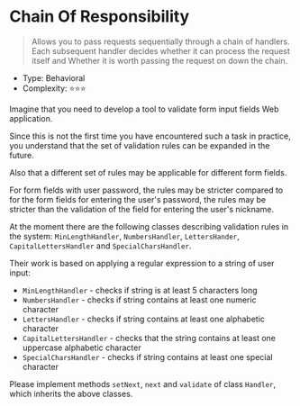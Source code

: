 # Chain Of Responsibility

> Allows you to pass requests sequentially through a chain of handlers.
> Each subsequent handler decides whether it can process the request itself and
> Whether it is worth passing the request on down the chain.

- Type: Behavioral
- Complexity: ⭐⭐⭐

Imagine that you need to develop a tool to validate form input fields
Web application.

Since this is not the first time you have encountered such a task in practice,
you understand that the set of validation rules can be expanded in the future.

Also that a different set of rules may be applicable for different form fields.

For form fields with user password, the rules may be stricter compared to
for the form fields for entering the user's password, the rules may be stricter than the validation of the field for entering the user's nickname.

At the moment there are the following classes describing validation rules in the system:
`MinLengthHandler`, `NumbersHandler`, `LettersHander`, `CapitalLettersHandler`
and `SpecialCharsHandler`.

Their work is based on applying a regular expression to a string of
user input:

- `MinLengthHandler` - checks if string is at least 5 characters long
- `NumbersHandler` - checks if string contains at least one numeric character
- `LettersHandler` - checks if string contains at least one alphabetic character
- `CapitalLettersHandler` - checks that the string contains at least one uppercase alphabetic character
- `SpecialCharsHandler` - checks if string contains at least one special character

Please implement methods `setNext`, `next` and `validate` of class `Handler`,
which inherits the above classes.